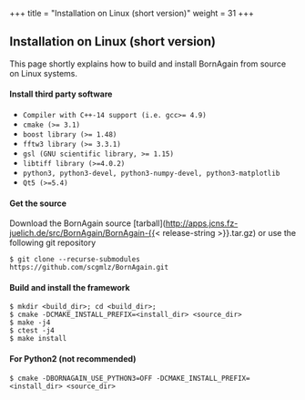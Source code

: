 +++
title = "Installation on Linux (short version)"
weight = 31
+++

## Installation on Linux (short version)

This page shortly explains how to build and install BornAgain from source on Linux systems.

#### Install third party software

* `Compiler with C++-14 support (i.e. gcc>= 4.9)`
* `cmake (>= 3.1)`
* `boost library (>= 1.48)`
* `fftw3 library (>= 3.3.1)`
* `gsl (GNU scientific library, >= 1.15)`
* `libtiff library (>=4.0.2)`
* `python3, python3-devel, python3-numpy-devel, python3-matplotlib`
* `Qt5 (>=5.4)`

#### Get the source

Download the BornAgain source [tarball](http://apps.jcns.fz-juelich.de/src/BornAgain/BornAgain-{{< release-string >}}.tar.gz) or use the following git repository
  
```
$ git clone --recurse-submodules https://github.com/scgmlz/BornAgain.git
```

#### Build and install the framework

```
$ mkdir <build_dir>; cd <build_dir>;
$ cmake -DCMAKE_INSTALL_PREFIX=<install_dir> <source_dir>
$ make -j4
$ ctest -j4
$ make install 
```

#### For Python2 (not recommended)

```
$ cmake -DBORNAGAIN_USE_PYTHON3=OFF -DCMAKE_INSTALL_PREFIX=<install_dir> <source_dir>
```
